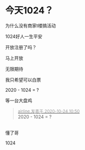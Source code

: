 # 今天1024？


为什么没有商家t楼搞活动<img id="aimg_J32E3" onclick="zoom(this, this.src, 0, 0, 0)" class="zoom" src="https://cdn.jsdelivr.net/gh/hishis/forum-master/public/images/patch.gif" onmouseover="img_onmouseoverfunc(this)" onload="thumbImg(this)" border="0" alt="" />

1024好人一生平安

开放注册了吗？

马上开放

无限期待 

我只希望可以白票<img src="static/image/smiley/default/lol.gif" smilieid="12" border="0" alt="" /><img src="static/image/smiley/default/lol.gif" smilieid="12" border="0" alt="" />

2020 - 1024 = ?

等一台大盘鸡

<div class="quote"><blockquote><font size="2"><a href="https://www.hostloc.com/forum.php?mod=redirect&amp;goto=findpost&amp;pid=9344801&amp;ptid=757885" target="_blank"><font color="#999999">airline 发表于 2020-10-24 10:50</font></a></font><br />
2020 - 1024 = ?</blockquote></div><br />
懂了哥<img id="aimg_cf03M" onclick="zoom(this, this.src, 0, 0, 0)" class="zoom" src="https://cdn.jsdelivr.net/gh/hishis/forum-master/public/images/patch.gif" onmouseover="img_onmouseoverfunc(this)" onload="thumbImg(this)" border="0" alt="" />

1024
